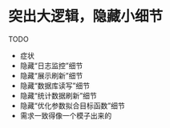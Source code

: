 # 突出大逻辑，隐藏小细节

TODO

* 症状
* 隐藏“日志监控”细节
* 隐藏“展示刷新”细节
* 隐藏“数据库读写”细节
* 隐藏“统计数据刷新”细节
* 隐藏“优化参数拟合目标函数”细节
* 需求一致得像一个模子出来的